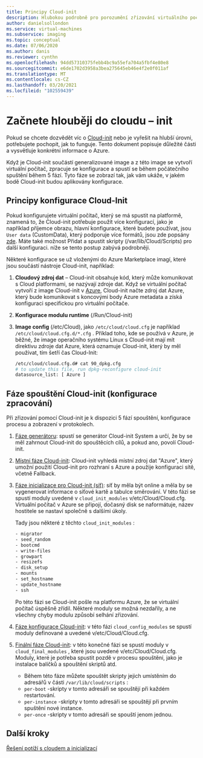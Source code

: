 ```yaml
---
title: Principy Cloud-init
description: Hlubokou podrobně pro porozumění zřizování virtuálního počítače Azure pomocí Cloud-init.
author: danielsollondon
ms.service: virtual-machines
ms.subservice: imaging
ms.topic: conceptual
ms.date: 07/06/2020
ms.author: danis
ms.reviewer: cynthn
ms.openlocfilehash: 94dd57310375febb4bc9a55efa704a5fbf4e80e8
ms.sourcegitcommit: e6de1702d3958a3bea275645eb46e4f2e0f011af
ms.translationtype: MT
ms.contentlocale: cs-CZ
ms.lasthandoff: 03/20/2021
ms.locfileid: "102559439"
---
```

# <a name="diving-deeper-into-cloud-init"></a>Začnete hlouběji do cloudu – init
Pokud se chcete dozvědět víc o [Cloud-init](https://cloudinit.readthedocs.io/en/latest/index.html) nebo je vyřešit na hlubší úrovni, potřebujete pochopit, jak to funguje. Tento dokument popisuje důležité části a vysvětluje konkrétní informace o Azure.

Když je Cloud-init součástí generalizované image a z této image se vytvoří virtuální počítač, zpracuje se konfigurace a spustí se během počátečního spuštění během 5 fází. Tyto fáze se zobrazí tak, jak vám ukáže, v jakém bodě Cloud-init budou aplikovány konfigurace. 


## <a name="understand-cloud-init-configuration"></a>Principy konfigurace Cloud-Init
Pokud konfigurujete virtuální počítač, který se má spustit na platformě, znamená to, že Cloud-init potřebuje použít více konfigurací, jako je například příjemce obrazu, hlavní konfigurace, které budete používat, jsou `User data` (CustomData), který podporuje více formátů, jsou zde popsány [zde](https://cloudinit.readthedocs.io/en/latest/topics/format.html#user-data-formats). Máte také možnost Přidat a spustit skripty (/var/lib/Cloud/Scripts) pro další konfiguraci. níže se tento postup zabývá podrobněji.

Některé konfigurace se už vloženými do Azure Marketplace imagí, které jsou součástí nástroje Cloud-init, například:

1. **Cloudový zdroj dat** – Cloud-init obsahuje kód, který může komunikovat s Cloud platformami, se nazývají zdroje dat. Když se virtuální počítač vytvoří z image Cloud-init v [Azure](https://cloudinit.readthedocs.io/en/latest/topics/datasources/azure.html#azure), Cloud-init načte zdroj dat Azure, který bude komunikovat s koncovými body Azure metadata a získá konfiguraci specifickou pro virtuální počítače.
2. **Konfigurace modulu runtime** (/Run/Cloud-init)
3. **Image config** (/etc/Cloud), jako `/etc/cloud/cloud.cfg` je například `/etc/cloud/cloud.cfg.d/*.cfg` . Příklad toho, kde se používá v Azure, je běžné, že image operačního systému Linux s Cloud-init mají mít direktivu zdroje dat Azure, která oznamuje Cloud-init, který by měl používat, tím šetří čas Cloud-Init:

   ```bash
   /etc/cloud/cloud.cfg.d# cat 90_dpkg.cfg
   # to update this file, run dpkg-reconfigure cloud-init
   datasource_list: [ Azure ]
   ```


## <a name="cloud-init-boot-stages-processing-configuration"></a>Fáze spouštění Cloud-init (konfigurace zpracování)

Při zřizování pomocí Cloud-init je k dispozici 5 fází spouštění, konfigurace procesu a zobrazení v protokolech.

1. [Fáze generátoru](https://cloudinit.readthedocs.io/en/latest/topics/boot.html#generator): spustí se generátor Cloud-init System a určí, že by se měl zahrnout Cloud-init do spouštěcích cílů, a pokud ano, povolí Cloud-init. 

2. [Místní fáze Cloud-init](https://cloudinit.readthedocs.io/en/latest/topics/boot.html#local): Cloud-init vyhledá místní zdroj dat "Azure", který umožní použití Cloud-init pro rozhraní s Azure a použije konfiguraci sítě, včetně Fallback.

3. [Fáze inicializace pro Cloud-init (síť)](https://cloudinit.readthedocs.io/en/latest/topics/boot.html#network): síť by měla být online a měla by se vygenerovat informace o síťové kartě a tabulce směrování. V této fázi se spustí moduly uvedené v `cloud_init_modules` v/etc/Cloud/Cloud.cfg. Virtuální počítač v Azure se připojí, dočasný disk se naformátuje, název hostitele se nastaví společně s dalšími úkoly.

   Tady jsou některé z těchto `cloud_init_modules` :
   
   ```bash
   - migrator
   - seed_random
   - bootcmd
   - write-files
   - growpart
   - resizefs
   - disk_setup
   - mounts
   - set_hostname
   - update_hostname
   - ssh
   ```
   
   Po této fázi se Cloud-init pošle na platformu Azure, že se virtuální počítač úspěšně zřídil. Některé moduly se možná nezdařily, a ne všechny chyby modulu způsobí selhání zřizování.

4. [Fáze konfigurace Cloud-init](https://cloudinit.readthedocs.io/en/latest/topics/boot.html#config): v této fázi `cloud_config_modules` se spustí moduly definované a uvedené v/etc/Cloud/Cloud.cfg.


5. [Finální fáze Cloud-init](https://cloudinit.readthedocs.io/en/latest/topics/boot.html#final): v této konečné fázi se spustí moduly v `cloud_final_modules` , které jsou uvedené v/etc/Cloud/Cloud.cfg. Moduly, které je potřeba spustit pozdě v procesu spouštění, jako je instalace balíčků a spouštění skriptů atd. 

   -   Během této fáze můžete spouštět skripty jejich umístěním do adresářů v části `/var/lib/cloud/scripts` :
   - `per-boot` -skripty v tomto adresáři se spouštějí při každém restartování.
   - `per-instance` -skripty v tomto adresáři se spouštějí při prvním spuštění nové instance.
   - `per-once` -skripty v tomto adresáři se spouští jenom jednou.

## <a name="next-steps"></a>Další kroky

[Řešení potíží s cloudem a inicializací](cloud-init-troubleshooting.md)
